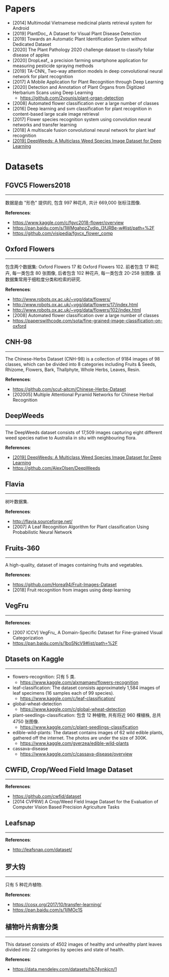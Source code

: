 # Papers
- [2014] Multimodal Vietnamese medicinal plants retrieval system for Android
- [2019] PlantDoc_ A Dataset for Visual Plant Disease Detection
- [2019] Towards an Automatic Plant Identification System without Dedicated Dataset
- [2020] The Plant Pathology 2020 challenge dataset to classify foliar disease of apples
- [2020] DropLeaf_ a precision farming smartphone application for measuring pesticide spraying methods
- [2019] TA-CNN_ Two-way attention models in deep convolutional neural network for plant recognition
- [2017] A Mobile Application for Plant Recognition through Deep Learning
- [2020] Detection and Annotation of Plant Organs from Digitized Herbarium Scans using Deep Learning
    - https://github.com/2younis/plant-organ-detection
- [2008] Automated flower classification over a large number of classes  
- [2016] Deep learning and svm classification for plant recognition in content-based large scale image retrieval
- [2017] Flower species recognition system using convolution neural networks and transfer learning
- [2018] A multiscale fusion convolutional neural network for plant leaf recognition
- [[2019] DeepWeeds: A Multiclass Weed Species Image Dataset for Deep Learning](https://www.nature.com/articles/s41598-018-38343-3)


# Datasets

## FGVC5 Flowers2018
---
数据是由 "形色" 提供的, 包含 997 种花卉, 共计 669,000 张标注图像.
 
**References**:
- https://www.kaggle.com/c/fgvc2018-flower/overview
- https://pan.baidu.com/s/1WMgahpzZydip_l3fJRBe-w#list/path=%2F
- https://github.com/visipedia/fgvcx_flower_comp


## Oxford Flowers
---
包含两个数据集: Oxford Flowers 17 和 Oxford Flowers 102. 前者包含 17 种花卉, 每一类包含 80 张图像, 后者包含 102 种花卉, 每一类包含 20-258 张图像. 该数据集常用于细粒度分类和检索的研究.

**References**:
- http://www.robots.ox.ac.uk/~vgg/data/flowers/
- http://www.robots.ox.ac.uk/~vgg/data/flowers/17/index.html
- http://www.robots.ox.ac.uk/~vgg/data/flowers/102/index.html
- [2008] Automated flower classification over a large number of classes  
- https://paperswithcode.com/sota/fine-grained-image-classification-on-oxford


## CNH-98
---
The Chinese-Herbs Dataset (CNH-98) is a collection of 9184 images of 98 classes, which can be divided into 8 categories including Fruits & Seeds, Rhizome, Flowers, Bark, Thallphyte, Whole Herbs, Leaves, Resin.

**References**:
- https://github.com/scut-aitcm/Chinese-Herbs-Dataset
- [202005] Multiple Attentional Pyramid Networks for Chinese Herbal Recognition


## DeepWeeds
---
The DeepWeeds dataset consists of 17,509 images capturing eight different weed species native to Australia in situ with neighbouring flora. 

**References**:
- [[2019] DeepWeeds: A Multiclass Weed Species Image Dataset for Deep Learning](https://www.nature.com/articles/s41598-018-38343-3)
- https://github.com/AlexOlsen/DeepWeeds


## Flavia
---
树叶数据集.

**References**:
- http://flavia.sourceforge.net/
- [2007] A Leaf Recognition Algorithm for Plant classification Using Probabilistic Neural Network


## Fruits-360
---
A high-quality, dataset of images containing fruits and vegetables. 

**References**:
- https://github.com/Horea94/Fruit-Images-Dataset
- [2018] Fruit recognition from images using deep learning


## VegFru
---
**References**:
- [2007 ICCV] VegFru_ A Domain-Specific Dataset for Fine-grained Visual Categorization
- https://pan.baidu.com/s/1boSNcV9#list/path=%2F


## Dtasets on Kaggle
---
- flowers-recognition: 只有 5 类.
    - https://www.kaggle.com/alxmamaev/flowers-recognition
- leaf-classification: The dataset consists approximately 1,584 images of leaf specimens (16 samples each of 99 species).
    - https://www.kaggle.com/c/leaf-classification/
- global-wheat-detection
    - https://www.kaggle.com/c/global-wheat-detection
- plant-seedlings-classification: 包含 12 种植物, 共有将近 960 棵植株, 总共 4750 张图像.
    - https://www.kaggle.com/c/plant-seedlings-classification
- edible-wild-plants: The dataset contains images of 62 wild edible plants, gathered off the internet. The photos are under the size of 300K.
    - https://www.kaggle.com/gverzea/edible-wild-plants
- cassava-disease
    - https://www.kaggle.com/c/cassava-disease/overview

## CWFID, Crop/Weed Field Image Dataset
---
**References**:
- https://github.com/cwfid/dataset
- [2014 CVPRW] A Crop/Weed Field Image Dataset for the Evaluation of Computer Vision Based Precision Agriculture Tasks


## Leafsnap
---
**References**:
- http://leafsnap.com/dataset/


## 罗大钧
---
只有 5 种花卉植物.

**References**:
- https://cosx.org/2017/10/transfer-learning/
- https://pan.baidu.com/s/1jIMOc1S


## 植物叶片病害分类
---
This dataset consists of 4502 images of healthy and unhealthy plant leaves divided into 22 categories by species and state of health.

**References**:
- https://data.mendeley.com/datasets/hb74ynkjcn/1


